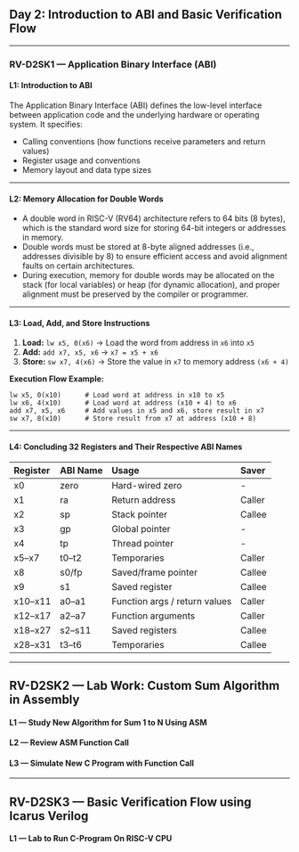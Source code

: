 
## Day 2: Introduction to ABI and Basic Verification Flow

---

### RV-D2SK1 — Application Binary Interface (ABI)

#### L1: Introduction to ABI

The Application Binary Interface (ABI) defines the low-level interface between application code and the underlying hardware or operating system. It specifies:

- Calling conventions (how functions receive parameters and return values)
- Register usage and conventions
- Memory layout and data type sizes

---

#### L2: Memory Allocation for Double Words

- A double word in RISC-V (RV64) architecture refers to 64 bits (8 bytes), which is the standard word size for storing 64-bit integers or addresses in memory.
- Double words must be stored at 8-byte aligned addresses (i.e., addresses divisible by 8) to ensure efficient access and avoid alignment faults on certain architectures.
- During execution, memory for double words may be allocated on the stack (for local variables) or heap (for dynamic allocation), and proper alignment must be preserved by the compiler or programmer.

---

#### L3: Load, Add, and Store Instructions

1. **Load:** `lw x5, 0(x6)` → Load the word from address in `x6` into `x5`
2. **Add:** `add x7, x5, x6` → `x7 = x5 + x6`
3. **Store:** `sw x7, 4(x6)` → Store the value in `x7` to memory address `(x6 + 4)`

**Execution Flow Example:**

```
lw x5, 0(x10)      # Load word at address in x10 to x5
lw x6, 4(x10)      # Load word at address (x10 + 4) to x6
add x7, x5, x6     # Add values in x5 and x6, store result in x7
sw x7, 8(x10)      # Store result from x7 at address (x10 + 8)
```

---

#### L4: Concluding 32 Registers and Their Respective ABI Names

| Register | ABI Name | Usage                       | Saver  |
|:---------|:------------|:-----------------------------|:--------|
| x0       | zero         | Hard-wired zero               | -        |
| x1       | ra           | Return address                | Caller   |
| x2       | sp           | Stack pointer                 | Callee   |
| x3       | gp           | Global pointer                | -        |
| x4       | tp           | Thread pointer                | -        |
| x5–x7    | t0–t2        | Temporaries                   | Caller   |
| x8       | s0/fp        | Saved/frame pointer           | Callee   |
| x9       | s1           | Saved register                | Callee   |
| x10–x11  | a0–a1        | Function args / return values | Caller   |
| x12–x17  | a2–a7        | Function arguments            | Caller   |
| x18–x27  | s2–s11       | Saved registers               | Callee   |
| x28–x31  | t3–t6        | Temporaries                   | Callee   |

---

## RV-D2SK2 — Lab Work: Custom Sum Algorithm in Assembly

#### L1 — Study New Algorithm for Sum 1 to N Using ASM

#### L2 — Review ASM Function Call

#### L3 — Simulate New C Program with Function Call

---

## RV-D2SK3 — Basic Verification Flow using Icarus Verilog

#### L1 — Lab to Run C-Program On RISC-V CPU

